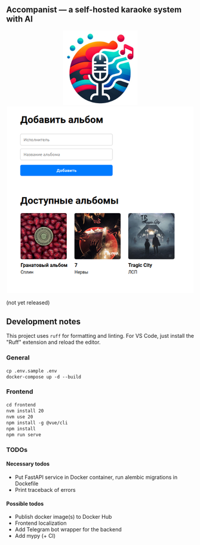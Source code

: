 ## Accompanist — a self-hosted karaoke system with AI

<div style="text-align: center">
    <img width="200px" src="./imgs/logo.png">
</div>

<div style="text-align: center">
    <img width="500px" src="./imgs/screenshot.png">
</div>


(not yet released)

## Development notes

This project uses `ruff` for formatting and linting. For VS Code, just install
the "Ruff" extension and reload the editor.

### General

```
cp .env.sample .env
docker-compose up -d --build
```

### Frontend

```
cd frontend
nvm install 20
nvm use 20
npm install -g @vue/cli
npm install
npm run serve
```

### TODOs

#### Necessary todos

- Put FastAPI service in Docker container, run alembic migrations in Dockefile
- Print traceback of errors

#### Possible todos

- Publish docker image(s) to Docker Hub
- Frontend localization
- Add Telegram bot wrapper for the backend
- Add mypy (+ CI)
